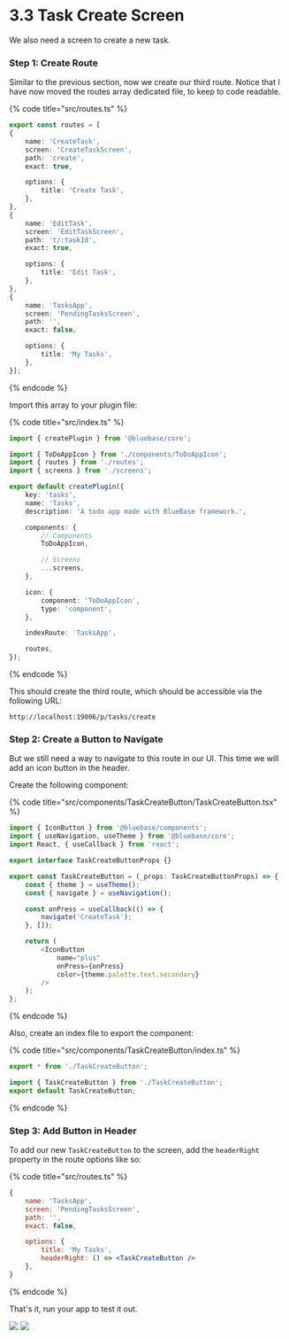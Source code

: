 # 3.3 Task Create Screen

We also need a screen to create a new task.

### Step 1: Create Route

Similar to the previous section, now we create our third route. Notice that I have now moved the routes array dedicated file, to keep to code readable.

{% code title="src/routes.ts" %}
```typescript
export const routes = [
{
	name: 'CreateTask',
	screen: 'CreateTaskScreen',
	path: 'create',
	exact: true,

	options: {
		title: 'Create Task',
	},
},
{
	name: 'EditTask',
	screen: 'EditTaskScreen',
	path: 't/:taskId',
	exact: true,

	options: {
		title: 'Edit Task',
	},
},
{
	name: 'TasksApp',
	screen: 'PendingTasksScreen',
	path: '',
	exact: false,

	options: {
		title: 'My Tasks',
	},
}];
```
{% endcode %}

Import this array to your plugin file:

{% code title="src/index.ts" %}
```typescript
import { createPlugin } from '@bluebase/core';

import { ToDoAppIcon } from './components/ToDoAppIcon';
import { routes } from './routes';
import { screens } from './screens';

export default createPlugin({
	key: 'tasks',
	name: 'Tasks',
	description: 'A todo app made with BlueBase framework.',

	components: {
		// Components
		ToDoAppIcon,

		// Screens
		...screens,
	},

	icon: {
		component: 'ToDoAppIcon',
		type: 'component',
	},

	indexRoute: 'TasksApp',

	routes,
});

```
{% endcode %}

This should create the third route, which should be accessible via the following URL:

```
http://localhost:19006/p/tasks/create
```

### Step 2: Create a Button to Navigate

But we still need a way to navigate to this route in our UI. This time we will add an icon button in the header.

Create the following component:

{% code title="src/components/TaskCreateButton/TaskCreateButton.tsx" %}
```typescript
import { IconButton } from '@bluebase/components';
import { useNavigation, useTheme } from '@bluebase/core';
import React, { useCallback } from 'react';

export interface TaskCreateButtonProps {}

export const TaskCreateButton = (_props: TaskCreateButtonProps) => {
	const { theme } = useTheme();
	const { navigate } = useNavigation();

	const onPress = useCallback(() => {
		navigate('CreateTask');
	}, []);

	return (
		<IconButton
			name="plus"
			onPress={onPress}
			color={theme.palette.text.secondary}
		/>
	);
};
```
{% endcode %}

Also, create an index file to export the component:

{% code title="src/components/TaskCreateButton/index.ts" %}
```typescript
export * from './TaskCreateButton';

import { TaskCreateButton } from './TaskCreateButton';
export default TaskCreateButton;
```
{% endcode %}

### Step 3: Add Button in Header

To add our new `TaskCreateButton` to the screen, add the `headerRight` property in the route options like so:

{% code title="src/routes.ts" %}
```jsx
{
	name: 'TasksApp',
	screen: 'PendingTasksScreen',
	path: '',
	exact: false,

	options: {
		title: 'My Tasks',
		headerRight: () => <TaskCreateButton />
	},
}
```
{% endcode %}

That's it, run your app to test it out.

![](<../../.gitbook/assets/Screenshot 2022-04-22 at 11.18.32 PM.png>) ![](<../../.gitbook/assets/Screenshot 2022-04-22 at 11.18.33 PM.png>)
